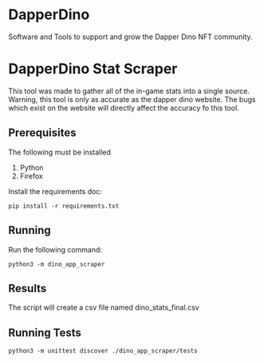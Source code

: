 # DapperDino
Software and Tools to support and grow the Dapper Dino NFT community.

# DapperDino Stat Scraper
This tool was made to gather all of the in-game stats into a single source. Warning, this tool is
only as accurate as the dapper dino website. The bugs which exist on the website will directly affect
the accuracy fo this tool.

## Prerequisites
The following must be installed

1. Python
2. Firefox

Install the requirements doc:

`pip install -r requirements.txt`

## Running

Run the following command:

`python3 -m dino_app_scraper`

## Results
The script will create a csv file named dino_stats_final.csv

## Running Tests
`python3 -m unittest discover ./dino_app_scraper/tests`